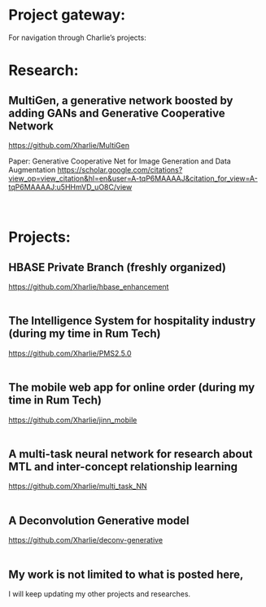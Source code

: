 # Project gateway:
For navigation through Charlie’s projects:
<br /> 
# Research:
## **MultiGen, a generative network boosted by adding GANs and Generative Cooperative Network**
<https://github.com/Xharlie/MultiGen>

Paper: Generative Cooperative Net for Image Generation and Data Augmentation
<https://scholar.google.com/citations?view_op=view_citation&hl=en&user=A-tqP6MAAAAJ&citation_for_view=A-tqP6MAAAAJ:u5HHmVD_uO8C/view>
<br /> 
<br /> 
<br /> 
# Projects:

## **HBASE Private Branch (freshly organized)**
 <https://github.com/Xharlie/hbase_enhancement>
<br /> 
<br /> 
## **The Intelligence System for hospitality industry (during my time in Rum Tech)**
 <https://github.com/Xharlie/PMS2.5.0>
<br /> 
<br /> 
## **The mobile web app for online order (during my time in Rum Tech)**
 <https://github.com/Xharlie/jinn_mobile>
<br /> 
<br /> 
## **A multi-task neural network for research about MTL and inter-concept relationship learning**
 <https://github.com/Xharlie/multi_task_NN>
<br /> 
<br />
## **A Deconvolution Generative model**
 <https://github.com/Xharlie/deconv-generative>
<br />
<br />
## My work is not limited to what is posted here, 
I will keep updating my other projects and researches.


 




 
